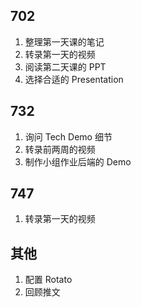 ## 702
1. 整理第一天课的笔记
2. 转录第一天的视频
3. 阅读第二天课的 PPT
4. 选择合适的 Presentation

## 732
1. 询问 Tech Demo 细节
2. 转录前两周的视频
3. 制作小组作业后端的 Demo

## 747
1. 转录第一天的视频

## 其他
1. 配置 Rotato
2. 回顾推文